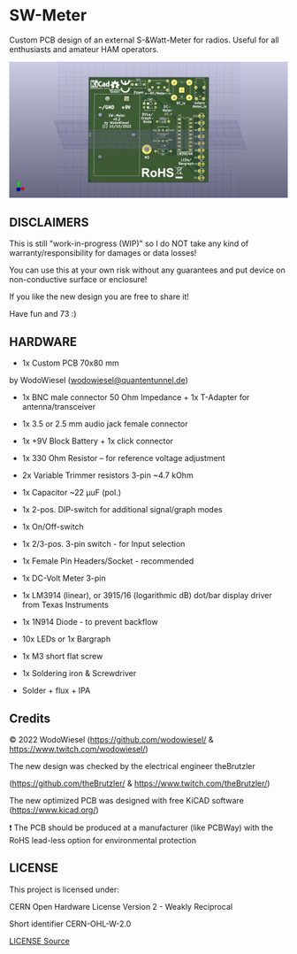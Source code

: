 # SW-Meter

Custom PCB design of an external S-&amp;Watt-Meter for radios. Useful for all enthusiasts and amateur HAM operators.

![PCB](/docs/swmeter-3d-front.png)

## DISCLAIMERS

This is still "work-in-progress (WIP)" so I do NOT take any kind of warranty/responsibility for damages or data losses!

You can use this at your own risk without any guarantees and put device on non-conductive surface or enclosure!

If you like the new design you are free to share it!

Have fun and 73 :)

## HARDWARE

- 1x Custom PCB 70x80 mm

 by WodoWiesel (wodowiesel@quantentunnel.de)

- 1x BNC male connector 50 Ohm Impedance + 1x T-Adapter for antenna/transceiver

- 1x 3.5 or 2.5 mm audio jack female connector

- 1x +9V Block Battery + 1x click connector

- 1x 330 Ohm Resistor – for reference voltage adjustment

- 2x Variable Trimmer resistors 3-pin ~4.7 kOhm

- 1x Capacitor ~22 µuF (pol.)

- 1x 2-pos. DIP-switch for additional signal/graph modes

- 1x On/Off-switch

- 1x 2/3-pos. 3-pin switch - for Input selection

- 1x Female Pin Headers/Socket - recommended

- 1x DC-Volt Meter 3-pin

- 1x LM3914 (linear), or 3915/16 (logarithmic dB) dot/bar display driver from Texas Instruments

- 1x 1N914 Diode - to prevent backflow

- 10x LEDs or 1x Bargraph

- 1x M3 short flat screw

- 1x Soldering iron & Screwdriver

- Solder + flux + IPA

## Credits

©️ 2022 WodoWiesel (https://github.com/wodowiesel/ & https://www.twitch.com/wodowiesel/)

The new design was checked by the electrical engineer theBrutzler

(https://github.com/theBrutzler/ & https://www.twitch.com/theBrutzler/)

The new optimized PCB was designed with free KiCAD software (https://www.kicad.org/)

❗ The PCB should be produced at a manufacturer (like PCBWay) with the RoHS lead-less option for environmental protection

## LICENSE

This project is licensed under:

CERN Open Hardware License Version 2 - Weakly Reciprocal

Short identifier CERN-OHL-W-2.0

[LICENSE Source](https://spdx.org/licenses/CERN-OHL-W-2.0.html)
